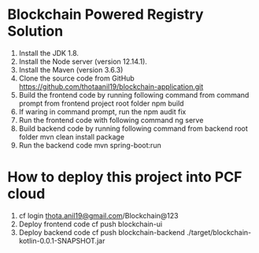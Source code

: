 # Blockchain Powered Registry Solution

1.	Install the JDK 1.8.
2.	Install the Node server (version 12.14.1).
3.	Install the Maven (version 3.6.3)
4.	Clone the source code from GitHub 
https://github.com/thotaanil19/blockchain-application.git
5.	Build the frontend code by running following command from command prompt from frontend project root folder
npm build
6.	If waring in command prompt, run the
npm audit fix        
7.	Run the frontend code with following command
ng serve
8.	Build backend code by running following command from backend root folder
mvn clean install package
9.	Run the backend code
mvn spring-boot:run

# How to deploy this project into PCF cloud

1. cf login
thota.anil19@gmail.com/Blockchain@123
2. Deploy frontend code
cf push blockchain-ui
3. Deploy backend code
cf push blockchain-backend ./target/blockchain-kotlin-0.0.1-SNAPSHOT.jar



